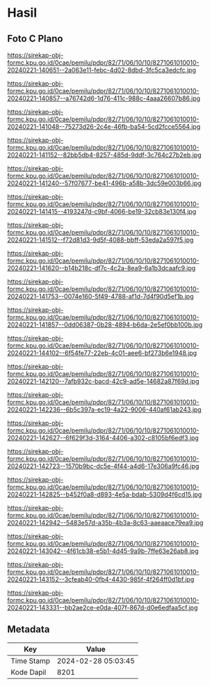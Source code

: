 # Hasil

## Foto C Plano

https://sirekap-obj-formc.kpu.go.id/0cae/pemilu/pdpr/82/71/06/10/10/8271061010010-20240221-140651--2a063e11-febc-4d02-8dbd-3fc5ca3edcfc.jpg

https://sirekap-obj-formc.kpu.go.id/0cae/pemilu/pdpr/82/71/06/10/10/8271061010010-20240221-140857--a76742d6-1d76-411c-988c-4aaa26607b86.jpg

https://sirekap-obj-formc.kpu.go.id/0cae/pemilu/pdpr/82/71/06/10/10/8271061010010-20240221-141048--75273d26-2c4e-46fb-ba54-5cd2fcce5564.jpg

https://sirekap-obj-formc.kpu.go.id/0cae/pemilu/pdpr/82/71/06/10/10/8271061010010-20240221-141152--82bb5db4-8257-485d-9ddf-3c764c27b2eb.jpg

https://sirekap-obj-formc.kpu.go.id/0cae/pemilu/pdpr/82/71/06/10/10/8271061010010-20240221-141240--57f07677-be41-496b-a58b-3dc59e003b66.jpg

https://sirekap-obj-formc.kpu.go.id/0cae/pemilu/pdpr/82/71/06/10/10/8271061010010-20240221-141415--4193247d-c9bf-4066-be19-32cb83e130f4.jpg

https://sirekap-obj-formc.kpu.go.id/0cae/pemilu/pdpr/82/71/06/10/10/8271061010010-20240221-141512--f72d81d3-9d5f-4088-bbff-53eda2a597f5.jpg

https://sirekap-obj-formc.kpu.go.id/0cae/pemilu/pdpr/82/71/06/10/10/8271061010010-20240221-141620--b14b218c-df7c-4c2a-8ea9-6a1b3dcaafc9.jpg

https://sirekap-obj-formc.kpu.go.id/0cae/pemilu/pdpr/82/71/06/10/10/8271061010010-20240221-141753--0074e160-5f49-4788-af1d-7d4f90d5ef1b.jpg

https://sirekap-obj-formc.kpu.go.id/0cae/pemilu/pdpr/82/71/06/10/10/8271061010010-20240221-141857--0dd06387-0b28-4894-b6da-2e5ef0bb100b.jpg

https://sirekap-obj-formc.kpu.go.id/0cae/pemilu/pdpr/82/71/06/10/10/8271061010010-20240221-144102--6f54fe77-22eb-4c01-aee6-bf273b6e1948.jpg

https://sirekap-obj-formc.kpu.go.id/0cae/pemilu/pdpr/82/71/06/10/10/8271061010010-20240221-142120--7afb932c-bacd-42c9-ad5e-14682a87f69d.jpg

https://sirekap-obj-formc.kpu.go.id/0cae/pemilu/pdpr/82/71/06/10/10/8271061010010-20240221-142236--6b5c397a-ec19-4a22-9006-440af61ab243.jpg

https://sirekap-obj-formc.kpu.go.id/0cae/pemilu/pdpr/82/71/06/10/10/8271061010010-20240221-142627--6f629f3d-3164-4406-a302-c8105bf6edf3.jpg

https://sirekap-obj-formc.kpu.go.id/0cae/pemilu/pdpr/82/71/06/10/10/8271061010010-20240221-142723--1570b9bc-dc5e-4f44-a4d6-17e306a9fc46.jpg

https://sirekap-obj-formc.kpu.go.id/0cae/pemilu/pdpr/82/71/06/10/10/8271061010010-20240221-142825--b452f0a8-d893-4e5a-bdab-5309d4f6cd15.jpg

https://sirekap-obj-formc.kpu.go.id/0cae/pemilu/pdpr/82/71/06/10/10/8271061010010-20240221-142942--5483e57d-a35b-4b3a-8c63-aaeaace79ea9.jpg

https://sirekap-obj-formc.kpu.go.id/0cae/pemilu/pdpr/82/71/06/10/10/8271061010010-20240221-143042--4f61cb38-e5b1-4d45-9a9b-7ffe63e26ab8.jpg

https://sirekap-obj-formc.kpu.go.id/0cae/pemilu/pdpr/82/71/06/10/10/8271061010010-20240221-143152--3cfeab40-0fb4-4430-985f-4f264ff0d1bf.jpg

https://sirekap-obj-formc.kpu.go.id/0cae/pemilu/pdpr/82/71/06/10/10/8271061010010-20240221-143331--bb2ae2ce-e0da-407f-867d-d0e6edfaa5cf.jpg


## Metadata

| Key        | Value               |
| ---------- | ------------------- |
| Time Stamp | 2024-02-28 05:03:45 |
| Kode Dapil | 8201                |



